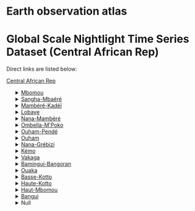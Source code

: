 # Earth observation atlas
 # Global Scale Nightlight Time Series Dataset (Central African Rep)
Direct links are listed below:

<a href="https://eoatlas-nightlight.s3.amazonaws.com/eoatlas-monthly-nightlight-00044.csv">Central African Rep</a>
<ul>
<details>
<summary><a href="https://eoatlas-nightlight.s3.amazonaws.com/eoatlas-monthly-nightlight-00905.csv">Mbomou</a></summary>
<ul>
<ol>
<li><a href="https://eoatlas-nightlight.s3.amazonaws.com/eoatlas-monthly-nightlight-19521.csv">Rafaï</a></li><li><a href="https://eoatlas-nightlight.s3.amazonaws.com/eoatlas-monthly-nightlight-19522.csv">Bangassou</a></li><li><a href="https://eoatlas-nightlight.s3.amazonaws.com/eoatlas-monthly-nightlight-19523.csv">Ouango</a></li><li><a href="https://eoatlas-nightlight.s3.amazonaws.com/eoatlas-monthly-nightlight-19524.csv">Gambo</a></li><li><a href="https://eoatlas-nightlight.s3.amazonaws.com/eoatlas-monthly-nightlight-19526.csv">Bakouma</a></li></ul>
</ol>
</details>
<details>
<summary><a href="https://eoatlas-nightlight.s3.amazonaws.com/eoatlas-monthly-nightlight-00906.csv">Sangha-Mbaéré</a></summary>
<ul>
<ol>
<li><a href="https://eoatlas-nightlight.s3.amazonaws.com/eoatlas-monthly-nightlight-19552.csv">Bambio</a></li><li><a href="https://eoatlas-nightlight.s3.amazonaws.com/eoatlas-monthly-nightlight-19553.csv">Bayanga</a></li><li><a href="https://eoatlas-nightlight.s3.amazonaws.com/eoatlas-monthly-nightlight-19554.csv">Nola</a></li></ul>
</ol>
</details>
<details>
<summary><a href="https://eoatlas-nightlight.s3.amazonaws.com/eoatlas-monthly-nightlight-00907.csv">Mambéré-Kadéï</a></summary>
<ul>
<ol>
<li><a href="https://eoatlas-nightlight.s3.amazonaws.com/eoatlas-monthly-nightlight-19555.csv">Dédé-Mokouba</a></li><li><a href="https://eoatlas-nightlight.s3.amazonaws.com/eoatlas-monthly-nightlight-19556.csv">Gamboula</a></li><li><a href="https://eoatlas-nightlight.s3.amazonaws.com/eoatlas-monthly-nightlight-19557.csv">Amada-Gaza</a></li><li><a href="https://eoatlas-nightlight.s3.amazonaws.com/eoatlas-monthly-nightlight-19572.csv">Sosso-Nakombo</a></li><li><a href="https://eoatlas-nightlight.s3.amazonaws.com/eoatlas-monthly-nightlight-19573.csv">Berbérati</a></li><li><a href="https://eoatlas-nightlight.s3.amazonaws.com/eoatlas-monthly-nightlight-19574.csv">Carnot</a></li><li><a href="https://eoatlas-nightlight.s3.amazonaws.com/eoatlas-monthly-nightlight-19583.csv">Gadzi</a></li></ul>
</ol>
</details>
<details>
<summary><a href="https://eoatlas-nightlight.s3.amazonaws.com/eoatlas-monthly-nightlight-00908.csv">Lobaye</a></summary>
<ul>
<ol>
<li><a href="https://eoatlas-nightlight.s3.amazonaws.com/eoatlas-monthly-nightlight-19549.csv">Mongoumba</a></li><li><a href="https://eoatlas-nightlight.s3.amazonaws.com/eoatlas-monthly-nightlight-19550.csv">Mbaïki</a></li><li><a href="https://eoatlas-nightlight.s3.amazonaws.com/eoatlas-monthly-nightlight-19551.csv">Boda</a></li><li><a href="https://eoatlas-nightlight.s3.amazonaws.com/eoatlas-monthly-nightlight-19582.csv">Boganda</a></li><li><a href="https://eoatlas-nightlight.s3.amazonaws.com/eoatlas-monthly-nightlight-19584.csv">Boganangone</a></li></ul>
</ol>
</details>
<details>
<summary><a href="https://eoatlas-nightlight.s3.amazonaws.com/eoatlas-monthly-nightlight-00909.csv">Nana-Mambéré</a></summary>
<ul>
<ol>
<li><a href="https://eoatlas-nightlight.s3.amazonaws.com/eoatlas-monthly-nightlight-19558.csv">Baboua</a></li><li><a href="https://eoatlas-nightlight.s3.amazonaws.com/eoatlas-monthly-nightlight-19559.csv">Bouar</a></li><li><a href="https://eoatlas-nightlight.s3.amazonaws.com/eoatlas-monthly-nightlight-19560.csv">Abba</a></li><li><a href="https://eoatlas-nightlight.s3.amazonaws.com/eoatlas-monthly-nightlight-19575.csv">Baoro</a></li></ul>
</ol>
</details>
<details>
<summary><a href="https://eoatlas-nightlight.s3.amazonaws.com/eoatlas-monthly-nightlight-00910.csv">Ombella-M'Poko</a></summary>
<ul>
<ol>
<li><a href="https://eoatlas-nightlight.s3.amazonaws.com/eoatlas-monthly-nightlight-19548.csv">Damara</a></li><li><a href="https://eoatlas-nightlight.s3.amazonaws.com/eoatlas-monthly-nightlight-19580.csv">Bogangolo</a></li><li><a href="https://eoatlas-nightlight.s3.amazonaws.com/eoatlas-monthly-nightlight-19581.csv">Boali</a></li><li><a href="https://eoatlas-nightlight.s3.amazonaws.com/eoatlas-monthly-nightlight-19585.csv">Bossembélé</a></li><li><a href="https://eoatlas-nightlight.s3.amazonaws.com/eoatlas-monthly-nightlight-19586.csv">Yaloké</a></li><li><a href="https://eoatlas-nightlight.s3.amazonaws.com/eoatlas-monthly-nightlight-19588.csv">Bimbo</a></li></ul>
</ol>
</details>
<details>
<summary><a href="https://eoatlas-nightlight.s3.amazonaws.com/eoatlas-monthly-nightlight-00911.csv">Ouham-Pendé</a></summary>
<ul>
<ol>
<li><a href="https://eoatlas-nightlight.s3.amazonaws.com/eoatlas-monthly-nightlight-19561.csv">Koui</a></li><li><a href="https://eoatlas-nightlight.s3.amazonaws.com/eoatlas-monthly-nightlight-19562.csv">Ngaoundaye</a></li><li><a href="https://eoatlas-nightlight.s3.amazonaws.com/eoatlas-monthly-nightlight-19563.csv">Paoua</a></li><li><a href="https://eoatlas-nightlight.s3.amazonaws.com/eoatlas-monthly-nightlight-19569.csv">Bocaranga</a></li><li><a href="https://eoatlas-nightlight.s3.amazonaws.com/eoatlas-monthly-nightlight-19576.csv">Bozoum</a></li><li><a href="https://eoatlas-nightlight.s3.amazonaws.com/eoatlas-monthly-nightlight-19579.csv">Bossemtélé</a></li></ul>
</ol>
</details>
<details>
<summary><a href="https://eoatlas-nightlight.s3.amazonaws.com/eoatlas-monthly-nightlight-00912.csv">Ouham</a></summary>
<ul>
<ol>
<li><a href="https://eoatlas-nightlight.s3.amazonaws.com/eoatlas-monthly-nightlight-19564.csv">Markounda</a></li><li><a href="https://eoatlas-nightlight.s3.amazonaws.com/eoatlas-monthly-nightlight-19565.csv">Batangafo</a></li><li><a href="https://eoatlas-nightlight.s3.amazonaws.com/eoatlas-monthly-nightlight-19566.csv">Kabo</a></li><li><a href="https://eoatlas-nightlight.s3.amazonaws.com/eoatlas-monthly-nightlight-19570.csv">Nana-Bakassa</a></li><li><a href="https://eoatlas-nightlight.s3.amazonaws.com/eoatlas-monthly-nightlight-19571.csv">Bouca</a></li><li><a href="https://eoatlas-nightlight.s3.amazonaws.com/eoatlas-monthly-nightlight-19577.csv">Nagha Boguila</a></li><li><a href="https://eoatlas-nightlight.s3.amazonaws.com/eoatlas-monthly-nightlight-19578.csv">Bossangoa</a></li></ul>
</ol>
</details>
<details>
<summary><a href="https://eoatlas-nightlight.s3.amazonaws.com/eoatlas-monthly-nightlight-00913.csv">Nana-Grébizi</a></summary>
<ul>
<ol>
<li><a href="https://eoatlas-nightlight.s3.amazonaws.com/eoatlas-monthly-nightlight-19547.csv">Mbrès</a></li><li><a href="https://eoatlas-nightlight.s3.amazonaws.com/eoatlas-monthly-nightlight-19567.csv">Kaga-Bandoro</a></li></ul>
</ol>
</details>
<details>
<summary><a href="https://eoatlas-nightlight.s3.amazonaws.com/eoatlas-monthly-nightlight-00914.csv">Kémo</a></summary>
<ul>
<ol>
</ul>
</ol>
</details>
<details>
<summary><a href="https://eoatlas-nightlight.s3.amazonaws.com/eoatlas-monthly-nightlight-00915.csv">Vakaga</a></summary>
<ul>
<ol>
<li><a href="https://eoatlas-nightlight.s3.amazonaws.com/eoatlas-monthly-nightlight-19527.csv">Birao</a></li><li><a href="https://eoatlas-nightlight.s3.amazonaws.com/eoatlas-monthly-nightlight-19532.csv">Ouanda-Djallé</a></li></ul>
</ol>
</details>
<details>
<summary><a href="https://eoatlas-nightlight.s3.amazonaws.com/eoatlas-monthly-nightlight-00916.csv">Bamingui-Bangoran</a></summary>
<ul>
<ol>
<li><a href="https://eoatlas-nightlight.s3.amazonaws.com/eoatlas-monthly-nightlight-19534.csv">Ndélé</a></li><li><a href="https://eoatlas-nightlight.s3.amazonaws.com/eoatlas-monthly-nightlight-19540.csv">Bamingui</a></li></ul>
</ol>
</details>
<details>
<summary><a href="https://eoatlas-nightlight.s3.amazonaws.com/eoatlas-monthly-nightlight-00917.csv">Ouaka</a></summary>
<ul>
<ol>
<li><a href="https://eoatlas-nightlight.s3.amazonaws.com/eoatlas-monthly-nightlight-19536.csv">Ippy</a></li><li><a href="https://eoatlas-nightlight.s3.amazonaws.com/eoatlas-monthly-nightlight-19539.csv">Bambari</a></li><li><a href="https://eoatlas-nightlight.s3.amazonaws.com/eoatlas-monthly-nightlight-19541.csv">Bakala</a></li><li><a href="https://eoatlas-nightlight.s3.amazonaws.com/eoatlas-monthly-nightlight-19542.csv">Kouango</a></li><li><a href="https://eoatlas-nightlight.s3.amazonaws.com/eoatlas-monthly-nightlight-19543.csv">Grimari</a></li></ul>
</ol>
</details>
<details>
<summary><a href="https://eoatlas-nightlight.s3.amazonaws.com/eoatlas-monthly-nightlight-00918.csv">Basse-Kotto</a></summary>
<ul>
<ol>
<li><a href="https://eoatlas-nightlight.s3.amazonaws.com/eoatlas-monthly-nightlight-19528.csv">Satéma</a></li><li><a href="https://eoatlas-nightlight.s3.amazonaws.com/eoatlas-monthly-nightlight-19529.csv">Kembé</a></li><li><a href="https://eoatlas-nightlight.s3.amazonaws.com/eoatlas-monthly-nightlight-19530.csv">Mobaye</a></li><li><a href="https://eoatlas-nightlight.s3.amazonaws.com/eoatlas-monthly-nightlight-19531.csv">Zangba</a></li><li><a href="https://eoatlas-nightlight.s3.amazonaws.com/eoatlas-monthly-nightlight-19537.csv">Mingala</a></li><li><a href="https://eoatlas-nightlight.s3.amazonaws.com/eoatlas-monthly-nightlight-19538.csv">Alindao</a></li></ul>
</ol>
</details>
<details>
<summary><a href="https://eoatlas-nightlight.s3.amazonaws.com/eoatlas-monthly-nightlight-00919.csv">Haute-Kotto</a></summary>
<ul>
<ol>
<li><a href="https://eoatlas-nightlight.s3.amazonaws.com/eoatlas-monthly-nightlight-19525.csv">Yalinga</a></li><li><a href="https://eoatlas-nightlight.s3.amazonaws.com/eoatlas-monthly-nightlight-19533.csv">Ouadda</a></li><li><a href="https://eoatlas-nightlight.s3.amazonaws.com/eoatlas-monthly-nightlight-19535.csv">Bria</a></li></ul>
</ol>
</details>
<details>
<summary><a href="https://eoatlas-nightlight.s3.amazonaws.com/eoatlas-monthly-nightlight-00920.csv">Haut-Mbomou</a></summary>
<ul>
<ol>
<li><a href="https://eoatlas-nightlight.s3.amazonaws.com/eoatlas-monthly-nightlight-19517.csv">Bambouti</a></li><li><a href="https://eoatlas-nightlight.s3.amazonaws.com/eoatlas-monthly-nightlight-19518.csv">Obo</a></li><li><a href="https://eoatlas-nightlight.s3.amazonaws.com/eoatlas-monthly-nightlight-19519.csv">Djéma</a></li><li><a href="https://eoatlas-nightlight.s3.amazonaws.com/eoatlas-monthly-nightlight-19520.csv">Zémio</a></li></ul>
</ol>
</details>
<details>
<summary><a href="https://eoatlas-nightlight.s3.amazonaws.com/eoatlas-monthly-nightlight-00921.csv">Bangui</a></summary>
<ul>
<ol>
<li><a href="https://eoatlas-nightlight.s3.amazonaws.com/eoatlas-monthly-nightlight-19587.csv">Bangui</a></li></ul>
</ol>
</details>
<details>
<summary>Null</summary>
<ul>
<ol>
<li><a href="https://eoatlas-nightlight.s3.amazonaws.com/eoatlas-monthly-nightlight-19544.csv">Djoukou</a></li><li><a href="https://eoatlas-nightlight.s3.amazonaws.com/eoatlas-monthly-nightlight-19545.csv">Sibut</a></li><li><a href="https://eoatlas-nightlight.s3.amazonaws.com/eoatlas-monthly-nightlight-19546.csv">Mala</a></li><li><a href="https://eoatlas-nightlight.s3.amazonaws.com/eoatlas-monthly-nightlight-19568.csv">Dékoa</a></li></ul>
</ol>
</details>

